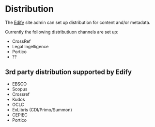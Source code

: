 # Distribution

The [Edify](edify.md) site admin can set up distribution for content and/or metadata.

Currently the following distributiuon channels are set up:

  - CrossRef
  - Legal Ingelligence
  - Portico
  - ??

## 3rd party distribution supported by Edify

- EBSCO
- Scopus
- Crossref
- Kudos
- OCLC
- ExLibris (CDI/Primo/Summon)
- CEPIEC
- Portico
